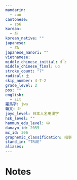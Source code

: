 ```yaml
---
mandarin:
  - zuò
cantonese:
  - zo6
korean:
  - 좌
korean_native: ""
japanese:
  - ZA
japanese_nanori: ""
vietnamese:
middle_chinese_initial: d͡z
middle_chinese_final: uɑ
stroke_count: "7"
radical: 土
skip_number: 4-7-2
grade_level: 2
pos: ""
english:
  - sit
羅馬字: jwa
韓文: 좌
joyo_level: 日本人名用漢字
hsk_level: ""
hanmun_edu_level: 中
danayo_id: 2055
mc_id: 306
graphemic_classification: 指事
stand_in: "TRUE"
aliases:
---
```


# Notes

